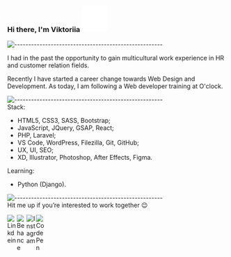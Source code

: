 ### Hi there, I'm Viktoriia <img src="https://github.com/Kathryn-Jie/Kathryn-Jie/blob/main/wave.gif" width="60px"/>
![-----------------------------------------------------](
https://raw.githubusercontent.com/andreasbm/readme/master/assets/lines/aqua.png)



I had in the past the opportunity to gain multicultural work experience in HR and customer relation fields.
 
Recently I have started a career change towards Web Design and Development. As today, I am following a Web developer training at O'clock. 



![-----------------------------------------------------](
https://raw.githubusercontent.com/andreasbm/readme/master/assets/lines/aqua.png)
<br/>
Stack:
<br/>
- HTML5, CSS3, SASS, Bootstrap;
- JavaScript, JQuery, GSAP, React;
- PHP, Laravel;
- VS Code, WordPress, Filezilla, Git, GitHub;
- UX, UI, SEO;
- XD, Illustrator, Photoshop, After Effects, Figma.

Learning:
-  Python (Django).


![-----------------------------------------------------](
https://raw.githubusercontent.com/andreasbm/readme/master/assets/lines/aqua.png)
<br/>
Hit me up if you’re interested to work together 😉
<br/>

<a href="https://www.linkedin.com/in/https://www.linkedin.com/in/viktoriia-zaichuk-a303ba123/">
  <img align="left" alt="Linkdein" width="22px" src="https://cdn3.iconfinder.com/data/icons/inficons/512/linkedin.png" />
</a>

<a href="https://www.behance.net/vikazaichuk/">
  <img align="left" alt="Behance" width="22px" src="https://img.icons8.com/ios-filled/50/000000/behance.png" />
</a>

<a href="https://www.instagram.com/vik_zaichuk/">
  <img align="left" alt="Instagram" width="22px" src="https://img.icons8.com/fluency/48/000000/instagram-new.png" />
</a>


<a href="https://codepen.io/viktoriiazaichuk/">
  <img align="left" alt="CodePen" width="22px" src="https://img.icons8.com/external-tal-revivo-color-tal-revivo/24/000000/external-multi-platform-online-code-editor-and-open-source-learning-service-logo-color-tal-revivo.png" />
</a>





